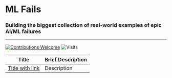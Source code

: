 # ML Fails
<!-- ## Contents
1. [Placeholder Title](#placeholder-tag) -->
### Building the biggest collection of real-world examples of epic AI/ML failures
___

[![Contributions Welcome](https://img.shields.io/badge/Contributions-Welcome-brightgreen?style=for-the-badge)](./CONTRIBUTING.md) ![Visits](https://shields-io-visitor-counter.herokuapp.com/badge?page=kennethleungty.ML-Fails&label=Visits&labelColor=000000&logo=GitHub&logoColor=FFFFFF&color=1D70B8&style=for-the-badge)

<!-- <a name="placeholder-tag"></a>
## Placeholder Title -->
| Title | Brief Description |
| --- | --- |
| [Title with link](https://github.com/kennethleungty/Alcohol-Image-Classifier-fastai) | Description | 